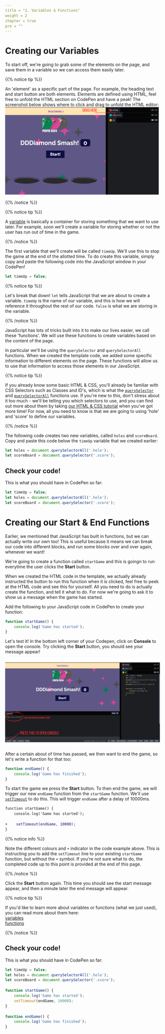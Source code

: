 ```yaml
---
title = "2. Variables & Functions"
weight = 2
chapter = true
pre = ""
---
```


# Creating our Variables

To start off, we're going to grab some of the elements on the page, and save them in a variable so we can access them easily later.

{{% notice tip %}}

An 'element' as a specific part of the page. For example, the heading text and start button are both elements. Elements are defined using HTML, feel free to unfold the HTML section on CodePen and have a peak! The screenshot below shows where to click and drag to unfold the HTML editor:
![](images/expand_editor.png)

{{% /notice %}}

{{% notice tip %}}

A [variable](https://javascript.info/variables#a-variable) is basically a container for storing something that we want to use later. For example, soon we'll create a variable for storing whether or not the user has run out of time in the game.

{{% /notice %}}

The first variable that we'll create will be called `timeUp`. We'll use this to stop the game at the end of the allotted time. To do create this variable, simply copy and paste the following code into the JavaScript window in your CodePen!

```js
let timeUp = false;
```

{{% notice tip %}}

Let's break that down!
`let` tells JavaScript that we are about to create a variable. `timeUp` is the name of our variable, and this is how we will reference it throughout the rest of our code.
`false` is what we are storing in the variable.

{{% /notice %}}

JavaScript has lots of tricks built into it to make our lives easier, we call these 'functions'. We will use these functions to create variables based on the content of the page.

In particular we'll be using the `querySelector` and `querySelectorAll` functions. When we created the template code, we added some specific information to different elements on the page. These functions will allow us to use that information to access those elements in our JavaScript.

{{% notice tip %}}

If you already know some basic HTML & CSS, you'll already be familiar with CSS Selectors such as Classes and ID's, which is what the [`querySelector`](https://developer.mozilla.org/en-US/docs/Web/API/Document/querySelector) and [`querySelectorAll`](https://developer.mozilla.org/en-US/docs/Web/API/Document/querySelectorAll) functions use. If you're new to this, don't stress about it too much - we'll be telling you which selectors to use, and you can find out more about them by taking [our HTML & CSS tutorial](https://tutorials.shecodes.com.au/html_and_css_intro/) when you've got more time! For now, all you need to know is that we are going to using 'hole' and 'score' to define our variables.

{{% /notice %}}

The following code creates two new variables, called `holes` and `scoreBoard`. Copy and paste this code below the `timeUp` variable that we created earlier:

```js
let holes = document.querySelectorAll('.hole');
let scoreBoard = document.querySelector('.score');
```

## Check your code!

This is what you should have in CodePen so far:

```js
let timeUp = false;
let holes = document.querySelectorAll('.hole');
let scoreBoard = document.querySelector('.score');
```

# Creating our Start & End Functions

Earlier, we mentioned that JavaScript has built in functions, but we can actually write our own too! This is useful because it means we can break our code into different blocks, and run some blocks over and over again, whenever we want!

We're going to create a function called `startGame` and this is goingn to run everytime the user clicks the **Start** button.

When we created the HTML code in the template, we actually already instructed the button to run this function when it is clicked, feel free to peek at the HTML code and see this for yourself. All you need to do is actually create the function, and tell it what to do. For now we're going to ask it to show us a message when the game has started.

Add the following to your JavaScript code in CodePen to create your function:

```js
function startGame() {
    console.log('Game has started');
}
```

Let's test it! In the bottom left corner of your Codepen, click on **Console** to open the console. Try clicking the **Start** button, you should see your message appear!

![](images/console.png)

After a certain about of time has passed, we then want to end the game, so let's write a function for that too:

```js
function endGame() {
    console.log('Game has finished');
}
```

To start the game we press the **Start** button. To then end the game, we will trigger our new `endGame` function from the `startGame` function. We'll use [`setTimeout`](https://developer.mozilla.org/en-US/docs/Web/API/WindowOrWorkerGlobalScope/setTimeout) to do this. This will trigger `endGame` after a delay of 10000ms.

```diff
function startGame() {
    console.log('Game has started');

+    setTimeout(endGame, 10000);
}
```

{{% notice info %}}

Note the different colours and `+` indicator in the code example above. This is instructing you to add the `setTimeout` line to your existing `startGame` function, but without the `+` symbol. If you're not sure what to do, the completed code up to this point is provided at the end of this page.

{{% /notice %}}

Click the **Start** button again. This time you should see the start message appear, and then a minute later the end message will appear.

{{% notice tip %}}

If you'd like to learn more about variables or functions (what we just used), you can read more about them here:  
[variables](https://developer.mozilla.org/en-US/docs/Learn/JavaScript/First_steps/Variables)  
[functions](https://developer.mozilla.org/en-US/docs/Learn/JavaScript/Building_blocks/Functions)

{{% /notice %}}

## Check your code!

This is what you should have in CodePen so far:

```js
let timeUp = false;
let holes = document.querySelectorAll('.hole');
let scoreBoard = document.querySelector('.score');

function startGame() {
    console.log('Game has started');
    setTimeout(endGame, 10000);
}

function endGame() {
    console.log('Game has finished');
}
```
